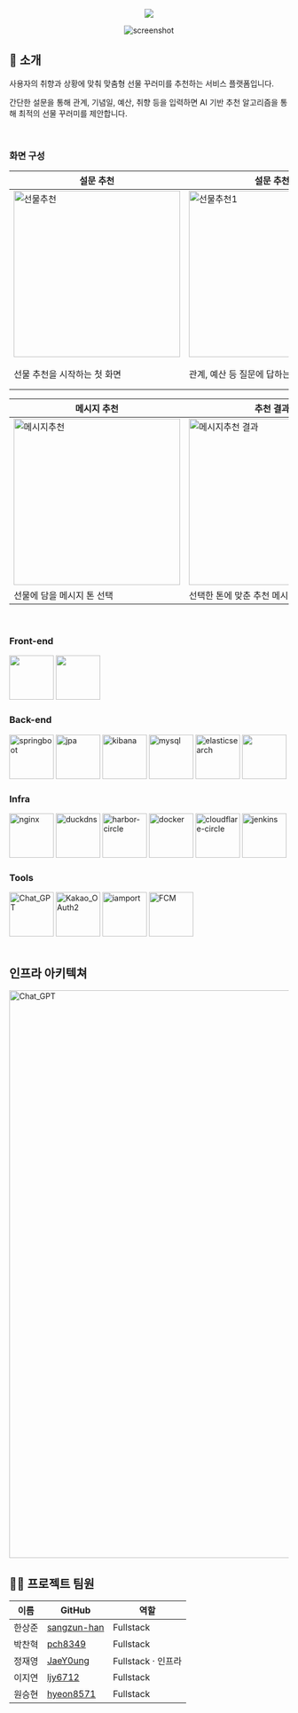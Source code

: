 <div align="center">


[<img src="https://img.shields.io/badge/프로젝트 기간-2025.07.25~2025.07.31-fab2ac?style=flat&logo=&logoColor=white" />]()

<!-- logo -->
![screenshot](https://github.com/user-attachments/assets/f69214cd-5088-486d-bb5e-1e789b59c627)
</div>

## 📝 소개

사용자의 취향과 상황에 맞춰 맞춤형 선물 꾸러미를 추천하는 서비스 플랫폼입니다.

간단한 설문을 통해 관계, 기념일, 예산, 취향 등을 입력하면 AI 기반 추천 알고리즘을 통해 최적의 선물 꾸러미를 제안합니다.

<br />

### 화면 구성


| 설문 추천 | 설문 추천 | 추천 결과 |
| ------- | ------- | ------- |
| <img width="300" alt="선물추천" src="https://github.com/user-attachments/assets/8382fc0e-6df7-48b9-94bd-7eb83284fb01" /> | <img width="300" alt="선물추천1" src="https://github.com/user-attachments/assets/b1eaad91-d9ee-4955-90d3-eb901d2a3af4" />  | <img width="300" alt="선물추천결과" src="https://github.com/user-attachments/assets/a736585e-1041-48bb-bd76-54c7041807e3" />
| 선물 추천을 시작하는 첫 화면 | 관계, 예산 등 질문에 답하는 설문 화면 | 설문 결과로 맞춤 선물 꾸러미를 보여주는 화면 |

| 메시지 추천 | 추천 결과 |
| ------- | ------- |
| <img width="300" alt="메시지추천" src="https://github.com/user-attachments/assets/c26d632c-5069-498a-8bdb-9388c1b206c5" /> | <img width="300" alt="메시지추천 결과" src="https://github.com/user-attachments/assets/de9df99b-9420-4ec0-b02a-d5c2cc920643" />
| 선물에 담을 메시지 톤 선택 | 선택한 톤에 맞춘 추천 메시지 표시 |

<br />

### Front-end

<div>
  
<img src="https://github.com/user-attachments/assets/4954e980-c5d0-426a-829e-c85ddf88cba8" width=80 />
<img src="https://github.com/user-attachments/assets/ee0e05ce-bd0d-4d66-a931-d470495adaf1" width=80/>

</div>

### Back-end

<div>
<img width="80" alt="springboot" src="https://github.com/user-attachments/assets/9cf606c8-05b8-4073-9e79-a64d3ba41ca8" />
<img width="80" alt="jpa" src="https://github.com/user-attachments/assets/66108e2c-85cc-44d1-a041-28f700fa458c" />
<img width="80" alt="kibana" src="https://github.com/user-attachments/assets/3edbd1ad-3366-4f08-845f-763fbbd7238c" />
<img width="80" alt="mysql" src="https://github.com/user-attachments/assets/ea75f72a-8e79-47f7-ac27-c6102d880a7c" />
<img width="80" alt="elasticsearch" src="https://github.com/user-attachments/assets/7900d7b7-27c2-45a9-bfa3-ca9a8ab5e953" />
<img width="80: alt="springsecurity" src="https://github.com/user-attachments/assets/a3523750-3215-4dbf-8c9a-9abcca54c87f" />

</div>

### Infra

<div>
<img width="80" alt="nginx" src="https://github.com/user-attachments/assets/76d2ecf4-b428-44ff-a6dd-35dd9f82b1d0" />
<img width="80" alt="duckdns" src="https://github.com/user-attachments/assets/263a861a-4f91-437e-81ec-96dd272bf062" />
<img width="80" alt="harbor-circle" src="https://github.com/user-attachments/assets/dcc946f9-3ada-4fa3-9d06-42a2835a5dd4" />
<img width="80" alt="docker" src="https://github.com/user-attachments/assets/42917b90-45fe-4226-bb4d-471e11a46306" />
<img width="80" alt="cloudflare-circle" src="https://github.com/user-attachments/assets/aeebe3c4-6577-4406-8fef-05a2e54f0ddf" />
<img width="80" alt="jenkins" src="https://github.com/user-attachments/assets/0019a936-a17f-4f5e-8fc0-0fc90d6b7a34" />
</div>

### Tools

<div>
<img width="80" height="80" alt="Chat_GPT" src="https://github.com/user-attachments/assets/37ad2922-9900-469c-a3f4-a79a582228fd" />
<img width="80" height="80" alt="Kakao_OAuth2" src="https://github.com/user-attachments/assets/5c1ffe71-b5fd-4621-8931-a94aae498654" />
<img width="80" height="80" alt="iamport" src="https://github.com/user-attachments/assets/35f32049-4572-4c14-8738-df0404405a8d" />
<img width="80" height="80" alt="FCM" src="https://github.com/user-attachments/assets/6a3ccb9f-9cd2-47de-94e1-4eca0c2c4b33" />

</div>

<br />

## 인프라 아키텍쳐
<img width="1024" alt="Chat_GPT" src="https://github.com/user-attachments/assets/9be4d07c-bcdf-4943-a8d0-db6d8b2b0eb7" />

<br />

## 💁‍♂️ 프로젝트 팀원

| 이름 | GitHub | 역할 |
|------|--------|------|
| 한상준 | [sangzun-han](https://github.com/sangzun-han) | Fullstack |
| 박찬혁 | [pch8349](https://github.com/pch8349) | Fullstack |
| 정재영 | [JaeY0ung](https://github.com/JaeY0ung) | Fullstack · 인프라 |
| 이지연 | [ljy6712](https://github.com/ljy6712) | Fullstack |
| 원승현 | [hyeon8571](https://github.com/hyeon8571) | Fullstack |

